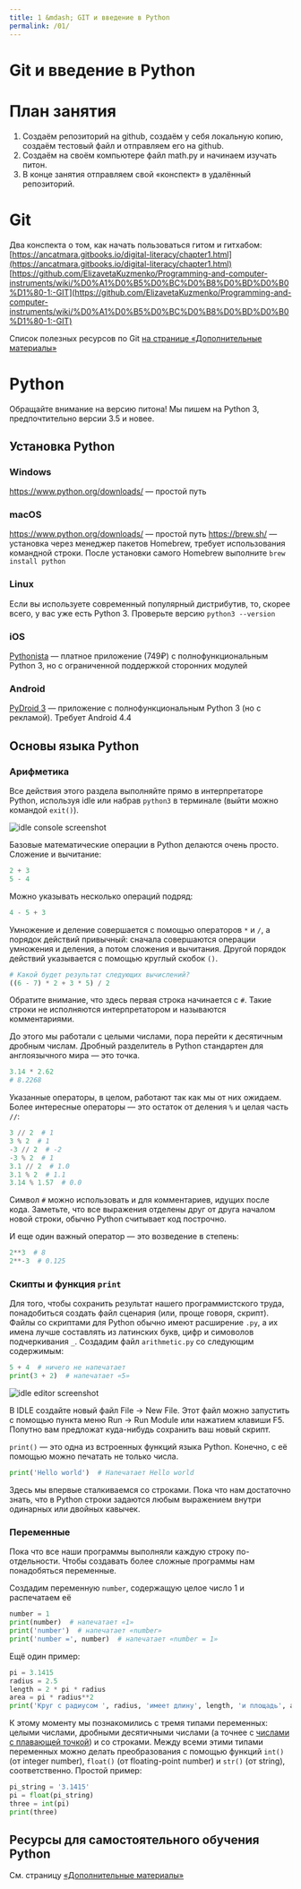 ```yaml
---
title: 1 &mdash; GIT и введение в Python
permalink: /01/
---
```


# Git и введение в Python

# План занятия
1. Создаём репозиторий на github, создаём у себя локальную копию, создаём тестовый файл и отправляем его на github.
2. Создаём на своём компьютере файл math.py и начинаем изучать питон.
3. В конце занятия отправляем свой «конспект» в удалённый репозиторий.


# Git
Два конспекта о том, как начать пользоваться гитом и гитхабом:
[https://ancatmara.gitbooks.io/digital-literacy/chapter1.html](https://ancatmara.gitbooks.io/digital-literacy/chapter1.html)  
[https://github.com/ElizavetaKuzmenko/Programming-and-computer-instruments/wiki/%D0%A1%D0%B5%D0%BC%D0%B8%D0%BD%D0%B0%D1%80-1:-GIT](https://github.com/ElizavetaKuzmenko/Programming-and-computer-instruments/wiki/%D0%A1%D0%B5%D0%BC%D0%B8%D0%BD%D0%B0%D1%80-1:-GIT)  

Список полезных ресурсов по Git [на странице «Дополнительные материалы»](/extra/#git)


# Python

Обращайте внимание на версию питона! Мы пишем на Python 3, предпочтительно версии 3.5 и новее.

## Установка Python
### Windows
<https://www.python.org/downloads/> — простой путь

### macOS
<https://www.python.org/downloads/> — простой путь
<https://brew.sh/> — установка через менеджер пакетов Homebrew, требует использования командной строки. После установки самого Homebrew выполните `brew install python`

### Linux
Если вы используете современный популярный дистрибутив, то, скорее всего, у вас уже есть Python 3. Проверьте версию `python3 --version`

### iOS
[Pythonista](https://itunes.apple.com/ru/app/pythonista-3/id1085978097) — платное приложение (749₽) с полнофункциональным Python 3, но с ограниченной поддержкой сторонних модулей

### Android
[PyDroid 3](https://play.google.com/store/apps/details?id=ru.iiec.pydroid3) — приложение с полнофункциональным Python 3 (но с рекламой). Требует Android 4.4


## Основы языка Python

### Арифметика

Все действия этого раздела выполняйте прямо в интерпретаторе Python, используя idle или набрав `python3` в терминале (выйти можно командой `exit()`).

![idle console screenshot](/fig/01/idle_console.png)

Базовые математические операции в Python делаются очень просто. Сложение и вычитание:

```python
2 + 3
5 - 4
```

Можно указывать несколько операций подряд:

```python
4 - 5 + 3
```

Умножение и деление совершается с помощью операторов `*` и `/`, а порядок действий привычный: сначала совершаются операции умножения и деления, а потом сложения и вычитания. Другой порядок действий указывается с помощью круглый скобок `()`.

```python
# Какой будет результат следующих вычислений?
((6 - 7) * 2 + 3 * 5) / 2
```

Обратите внимание, что здесь первая строка начинается с `#`. Такие строки не исполняются интерпретатором и называются комментариями.

До этого мы работали с целыми числами, пора перейти к десятичным дробным числам. Дробный разделитель в Python стандартен для англоязычного мира — это точка.

```python
3.14 * 2.62
# 8.2268
```

Указанные операторы, в целом, работают так как мы от них ожидаем. Более интересные операторы — это остаток от деления `%` и целая часть `//`:

```python
3 // 2  # 1
3 % 2  # 1
-3 // 2  # -2
-3 % 2  # 1
3.1 // 2  # 1.0
3.1 % 2  # 1.1
3.14 % 1.57  # 0.0
```

Символ `#` можно использовать и для комментариев, идущих после кода. Заметьте, что все выражения отделены друг от друга началом новой строки, обычно Python считывает код построчно.

И еще один важный оператор — это возведение в степень:

```python
2**3  # 8
2**-3  # 0.125
```

### Скипты и функция `print`

Для того, чтобы сохранить результат нашего программистского труда, понадобиться создать файл сценария (или, проще говоря, скрипт).
Файлы со скриптами для Python обычно имеют расширение `.py`, а их имена лучше составлять из латинских букв, цифр и симоволов подчеркивания `_`.
Создадим файл `arithmetic.py` со следующим содержимым:

```python
5 + 4  # ничего не напечатает
print(3 + 2)  # напечатает «5»
```

![idle editor screenshot](/fig/01/idle_editor.png)

В IDLE создайте новый файл File -> New File. Этот файл можно запустить с помощью пункта меню Run -> Run Module или нажатием клавиши F5. Попутно вам предложат куда-нибудь сохранить ваш новый скрипт.

`print()` — это одна из встроенных функций языка Python. Конечно, с её помощью можно печатать не только числа.

```python 
print('Hello world')  # Напечатает Hello world
```

Здесь мы впервые сталкиваемся со строками. Пока что нам достаточно знать, что в Python строки задаются любым выражением внутри одинарных или двойных кавычек.


### Переменные

Пока что все наши программы выполняли каждую строку по-отдельности. Чтобы создавать более сложные программы нам понадобяться переменные.

Создадим переменную `number`, содержащую целое число 1 и распечатаем её

```python
number = 1
print(number)  # напечатает «1»
print('number')  # напечатает «number»
print('number =', number)  # напечатает «number = 1»
```

Ещё один пример:

```python
pi = 3.1415
radius = 2.5
length = 2 * pi * radius
area = pi * radius**2
print('Круг с радиусом ', radius, 'имеет длину', length, 'и площадь', area)
```

К этому моменту мы познакомились с тремя типами переменных: целыми числами, дробными десятичными числами (а точнее с [числами с плавающей точкой](https://ru.wikipedia.org/wiki/Число_с_плавающей_запятой)) и со строками.
Между всеми этими типами переменных можно делать преобразования с помощью функций `int()` (от integer number), `float()` (от floating-point number) и `str()` (от string), соответственно. Простой пример:

```python
pi_string = '3.1415'
pi = float(pi_string)
three = int(pi)
print(three)
```

## Ресурсы для самостоятельного обучения Python

См. страницу [«Дополнительные материалы»](/extra/#python)
